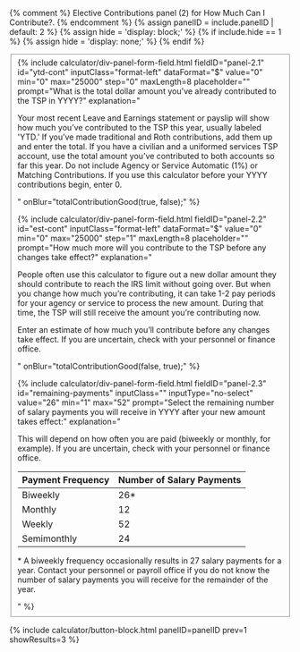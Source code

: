 {% comment %}
Elective Contributions panel (2) for How Much Can I Contribute?.
{% endcomment %}
{% assign panelID = include.panelID | default: 2 %}
{% assign hide = 'display: block;' %}
{% if include.hide == 1 %} {% assign hide = 'display: none;' %} {% endif %}

<div id="panel-{{ panelID }}" class="calculator-panel" style="{{ hide }}"  markdown="1">

<fieldset>
<!-- A -->
{% include calculator/div-panel-form-field.html
  fieldID="panel-2.1" id="ytd-cont"
  inputClass="format-left"  dataFormat="$"
  value="0" min="0" max="25000" step="0" maxLength=8 placeholder=""
  prompt="What is the total dollar amount you've already contributed to the TSP in <span class='year-choosen'>YYYY</span>?"
  explanation="
  <p>Your most recent Leave and Earnings statement or payslip will show how much you’ve contributed to the TSP this year, usually labeled 'YTD.' If you’ve made traditional and Roth contributions, add them up and enter the total. If you have a civilian and a uniformed services TSP account, use the total amount you’ve contributed to both accounts so far this year. Do not include Agency or Service Automatic (1%) or Matching Contributions. If you use this calculator before your
  <span class='year-choosen'>YYYY</span> contributions begin, enter 0.</p>"
  onBlur="totalContributionGood(true, false);"
%}

<!-- B -->
{% include calculator/div-panel-form-field.html
  fieldID="panel-2.2" id="est-cont"
  inputClass="format-left"  dataFormat="$"
  value="0" min="0" max="25000" step="1" maxLength=8 placeholder=""
  prompt="How much more will you contribute to the TSP before any changes take effect?"
  explanation="
  <p>People often use this calculator to figure out a new dollar amount they should contribute to reach the IRS limit without going over. But when you change how much you’re contributing, it can take 1-2 pay periods for your agency or service to process the new amount. During that time, the TSP will still receive the amount you’re contributing now.</p>
  <p>Enter an estimate of how much you’ll contribute before any changes take effect. If you are uncertain, check with your personnel or finance office.</p>"
  onBlur="totalContributionGood(false, true);"
%}

<div id="maxContributionMsg"></div>

<!-- C -->
{% include calculator/div-panel-form-field.html
  fieldID="panel-2.3" id="remaining-payments"
  inputClass="" inputType="no-select"
  value="26" min="1" max="52"
  prompt="Select the remaining number of salary payments you will receive in <span class='year-choosen'>YYYY</span> after your new amount takes effect:"
  explanation="
  <p>This will depend on how often you are paid (biweekly or monthly, for example). If you are uncertain, check with your personnel or finance office.</p>
  <table class=\"pay-schedule-table\">
  <thead>
  <tr><th scope=\"col\">Payment Frequency</th><th scope=\"col\">Number of Salary Payments</th></tr>
  </thead>
  <tbody>
  <tr><td>Biweekly</td><td>26*</td></tr>
  <tr><td>Monthly</td><td>12</td></tr>
  <tr><td>Weekly</td><td>52</td></tr>
  <tr><td>Semimonthly</td><td>24</td></tr>
  </tbody></table>
  <p>* A biweekly frequency occasionally results in 27 salary payments for a year. Contact your personnel or payroll office if you do not know the number of salary payments you will receive for the remainder of the year.</p>"
%}
</fieldset>

{% include calculator/button-block.html panelID=panelID prev=1 showResults=3 %}

</div>
